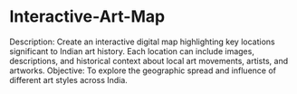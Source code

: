 # Interactive-Art-Map
Description: Create an interactive digital map highlighting key locations significant to Indian art history. Each location can include images, descriptions, and historical context about local art movements, artists, and artworks. Objective: To explore the geographic spread and influence of different art styles across India.
